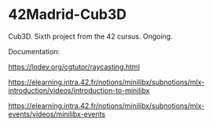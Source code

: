 # 42Madrid-Cub3D
Cub3D. Sixth project from the 42 cursus. Ongoing.

Documentation:

https://lodev.org/cgtutor/raycasting.html

https://elearning.intra.42.fr/notions/minilibx/subnotions/mlx-introduction/videos/introduction-to-minilibx

https://elearning.intra.42.fr/notions/minilibx/subnotions/mlx-events/videos/minilibx-events
